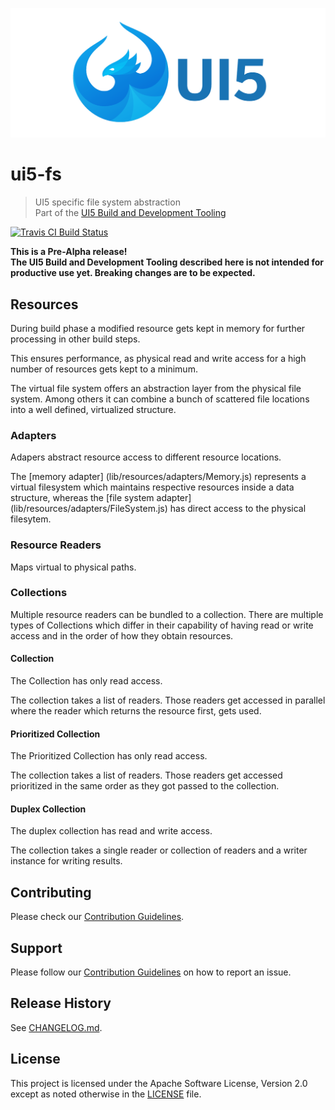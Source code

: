 ![UI5 logo](https://github.com/SAP/ui5-tooling/blob/master/docs/images/UI5_logo_wide.png)

# ui5-fs
> UI5 specific file system abstraction  
> Part of the [UI5 Build and Development Tooling](https://github.com/SAP/ui5-tooling)

[![Travis CI Build Status](https://travis-ci.org/SAP/ui5-fs.svg?branch=master)](https://travis-ci.org/SAP/ui5-fs)

**This is a Pre-Alpha release!**  
**The UI5 Build and Development Tooling described here is not intended for productive use yet. Breaking changes are to be expected.**

## Resources
During build phase a modified resource gets kept in memory for further processing in other build steps.

This ensures performance, as physical read and write access for a high number of resources gets kept to a minimum.

The virtual file system offers an abstraction layer from the physical file system. Among others it can combine a bunch of scattered file locations into a well defined, virtualized structure.

### Adapters
Adapers abstract resource access to different resource locations.

The [memory adapter] (lib/resources/adapters/Memory.js) represents a virtual filesystem which maintains respective resources inside a data structure, whereas the [file system adapter] (lib/resources/adapters/FileSystem.js) has direct access to the physical filesytem.

### Resource Readers
Maps virtual to physical paths.

### Collections
Multiple resource readers can be bundled to a collection. There are multiple types of Collections which differ in their capability of having read or write access and in the order of how they obtain resources.

#### Collection
The Collection has only read access.

The collection takes a list of readers.
Those readers get accessed in parallel where the reader which returns the resource first, gets used.

#### Prioritized Collection
The Prioritized Collection has only read access.

The collection takes a list of readers.
Those readers get accessed prioritized in the same order as they got passed to the collection.

#### Duplex Collection
The duplex collection has read and write access.

The collection takes a single reader or collection of readers and a writer instance for writing results.

## Contributing
Please check our [Contribution Guidelines](https://github.com/SAP/ui5-tooling/blob/master/CONTRIBUTING.md).

## Support
Please follow our [Contribution Guidelines](https://github.com/SAP/ui5-tooling/blob/master/CONTRIBUTING.md#report-an-issue) on how to report an issue.

## Release History
See [CHANGELOG.md](CHANGELOG.md).

## License
This project is licensed under the Apache Software License, Version 2.0 except as noted otherwise in the [LICENSE](/LICENSE.txt) file.
